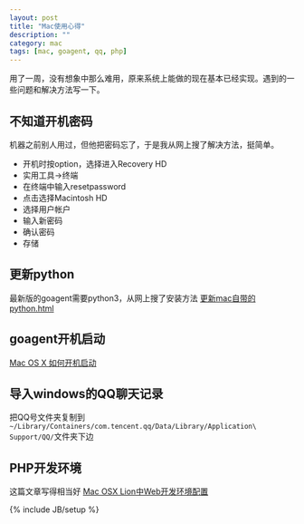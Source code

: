 ```yaml
---
layout: post
title: "Mac使用心得"
description: ""
category: mac
tags: [mac, goagent, qq, php]
---
```

用了一周，没有想象中那么难用，原来系统上能做的现在基本已经实现。遇到的一些问题和解决方法写一下。
## 不知道开机密码
机器之前别人用过，但他把密码忘了，于是我从网上搜了解决方法，挺简单。

* 开机时按option，选择进入Recovery HD
* 实用工具->终端
* 在终端中输入resetpassword
* 点击选择Macintosh HD
* 选择用户帐户
* 输入新密码
* 确认密码
* 存储

## 更新python
最新版的goagent需要python3，从网上搜了安装方法
[更新mac自带的python.html](http://www.chenwg.com/python/%E6%9B%B4%E6%96%B0mac%E8%87%AA%E5%B8%A6%E7%9A%84python.html)

## goagent开机启动
[Mac OS X 如何开机启动](https://code.google.com/p/goagent/issues/detail?id=1166)

## 导入windows的QQ聊天记录
把QQ号文件夹复制到`~/Library/Containers/com.tencent.qq/Data/Library/Application\ Support/QQ/`文件夹下边
## PHP开发环境
这篇文章写得相当好 [Mac OSX Lion中Web开发环境配置](http://www.xiaoche.me/blog/2012/02/02/mac-php-mysql/)

{% include JB/setup %}

